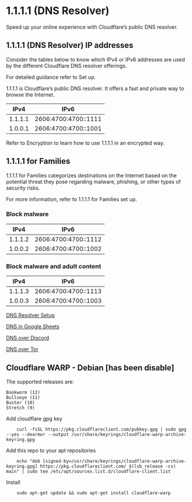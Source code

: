 # 1.1.1.1 (DNS Resolver)
Speed up your online experience with Cloudflare’s public DNS resolver.

## 1.1.1.1 (DNS Resolver) IP addresses

Consider the tables below to know which IPv4 or IPv6 addresses are used by the different Cloudflare DNS resolver offerings.

For detailed guidance refer to Set up.

1.1.1.1 is Cloudflare’s public DNS resolver. It offers a fast and private way to browse the Internet.

| IPv4	| IPv6 |
|-------|------|
|1.1.1.1|2606:4700:4700::1111|
|1.0.0.1|2606:4700:4700::1001|

Refer to Encryption to learn how to use 1.1.1.1 in an encrypted way.

## 1.1.1.1 for Families
1.1.1.1 for Families categorizes destinations on the Internet based on the potential threat they pose regarding malware, phishing, or other types of security risks.

For more information, refer to 1.1.1.1 for Families set up.

### Block malware
|IPv4 | IPv6 |
|-------|----|
|1.1.1.2|2606:4700:4700::1112|
|1.0.0.2|2606:4700:4700::1002|

### Block malware and adult content
|IPv4 | IPv6 |
|-------|----|
|1.1.1.3|2606:4700:4700::1113|
|1.0.0.3|2606:4700:4700::1003|

[DNS Resolver Setup](#DNS%20Resolver%20Setup.md)

[DNS in Google Sheets](#DNS%20in%20Google%20Sheets.md)

[DNS over Discord](#DNS%20over%20Discord.md)

[DNS over Tor](#DNS%20over%20Tor.md)

## Cloudflare WARP - Debian [has been disable]
The supported releases are:

    Bookworm (12)
    Bullseye (11)
    Buster (10)
    Stretch (9)

Add cloudflare gpg key

```
    curl -fsSL https://pkg.cloudflareclient.com/pubkey.gpg | sudo gpg --yes --dearmor --output /usr/share/keyrings/cloudflare-warp-archive-keyring.gpg
```

Add this repo to your apt repositories
```
    echo "deb [signed-by=/usr/share/keyrings/cloudflare-warp-archive-keyring.gpg] https://pkg.cloudflareclient.com/ $(lsb_release -cs) main" | sudo tee /etc/apt/sources.list.d/cloudflare-client.list
```
Install
```
    sudo apt-get update && sudo apt-get install cloudflare-warp
```
